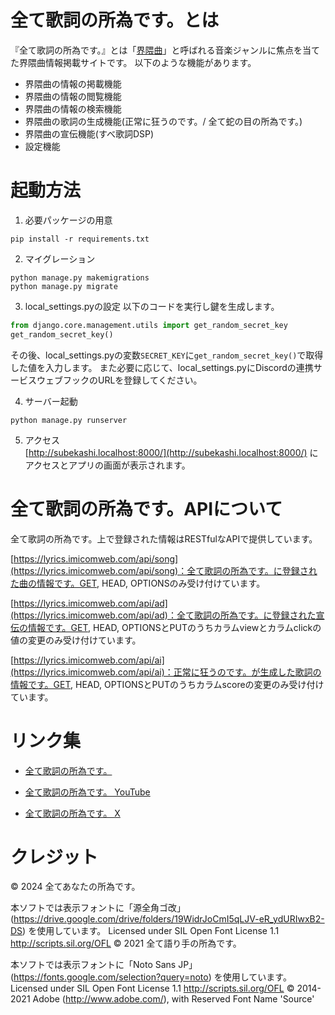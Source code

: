 # 全て歌詞の所為です。とは  
『全て歌詞の所為です。』とは「[界隈曲](https://dic.nicovideo.jp/a/%E7%95%8C%E9%9A%88%E6%9B%B2)」と呼ばれる音楽ジャンルに焦点を当てた界隈曲情報掲載サイトです。
以下のような機能があります。
- 界隈曲の情報の掲載機能
- 界隈曲の情報の閲覧機能
- 界隈曲の情報の検索機能
- 界隈曲の歌詞の生成機能(正常に狂うのです。/ 全て蛇の目の所為です。)
- 界隈曲の宣伝機能(すべ歌詞DSP)
- 設定機能

# 起動方法
1. 必要パッケージの用意
```
pip install -r requirements.txt
```

2. マイグレーション
```
python manage.py makemigrations
python manage.py migrate
```

3. local_settings.pyの設定
以下のコードを実行し鍵を生成します。
```py
from django.core.management.utils import get_random_secret_key
get_random_secret_key()
```
その後、local_settings.pyの変数`SECRET_KEY`に`get_random_secret_key()`で取得した値を入力します。
また必要に応じて、local_settings.pyにDiscordの連携サービスウェブフックのURLを登録してください。

4. サーバー起動
```
python manage.py runserver
```

5. アクセス  
[http://subekashi.localhost:8000/](http://subekashi.localhost:8000/) にアクセスとアプリの画面が表示されます。


# 全て歌詞の所為です。APIについて  
全て歌詞の所為です。上で登録された情報はRESTfulなAPIで提供しています。  

[https://lyrics.imicomweb.com/api/song](https://lyrics.imicomweb.com/api/song)：全て歌詞の所為です。に登録された曲の情報です。GET, HEAD, OPTIONSのみ受け付けています。

[https://lyrics.imicomweb.com/api/ad](https://lyrics.imicomweb.com/api/ad)：全て歌詞の所為です。に登録された宣伝の情報です。GET, HEAD, OPTIONSとPUTのうちカラムviewとカラムclickの値の変更のみ受け付けています。

[https://lyrics.imicomweb.com/api/ai](https://lyrics.imicomweb.com/api/ai)：正常に狂うのです。が生成した歌詞の情報です。GET, HEAD, OPTIONSとPUTのうちカラムscoreの変更のみ受け付けています。


# リンク集
- [全て歌詞の所為です。](https://lyrics.imicomweb.com/)

- [全て歌詞の所為です。 YouTube](https://www.youtube.com/@subekashi)

- [全て歌詞の所為です。 X](https://twitter.com/subekashi)


# クレジット
© 2024 全てあなたの所為です。

本ソフトでは表示フォントに「源全角ゴ改」(https://drive.google.com/drive/folders/19WidrJoCmI5qLJV-eR_ydURIwxB2-DS) を使用しています。
Licensed under SIL Open Font License 1.1 http://scripts.sil.org/OFL
© 2021 全て語り手の所為です。

本ソフトでは表示フォントに「Noto Sans JP」(https://fonts.google.com/selection?query=noto) を使用しています。
Licensed under SIL Open Font License 1.1 http://scripts.sil.org/OFL
© 2014-2021 Adobe (http://www.adobe.com/), with Reserved Font Name 'Source'